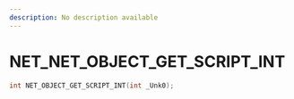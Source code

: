 ```yaml
---
description: No description available 
---
```


# NET\_NET_OBJECT_GET_SCRIPT_INT

```cpp
int NET_OBJECT_GET_SCRIPT_INT(int _Unk0);
```